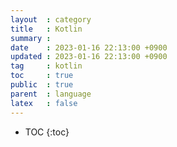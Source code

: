 ```yaml
---
layout  : category
title   : Kotlin
summary : 
date    : 2023-01-16 22:13:00 +0900
updated : 2023-01-16 22:13:00 +0900
tag     : kotlin
toc     : true
public  : true
parent  : language
latex   : false
---
```


* TOC
{:toc}
